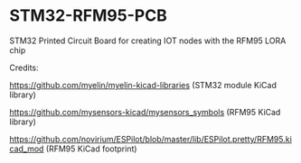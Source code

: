 # STM32-RFM95-PCB
STM32 Printed Circuit Board for creating IOT nodes with the RFM95 LORA chip

Credits:

https://github.com/myelin/myelin-kicad-libraries (STM32 module KiCad library)

https://github.com/mysensors-kicad/mysensors_symbols (RFM95 KiCad library)

https://github.com/novirium/ESPilot/blob/master/lib/ESPilot.pretty/RFM95.kicad_mod (RFM95 KiCad footprint)
